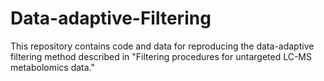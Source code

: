 # Data-adaptive-Filtering
This repository contains code and data for reproducing the data-adaptive filtering method described in "Filtering procedures for untargeted LC-MS metabolomics data."
